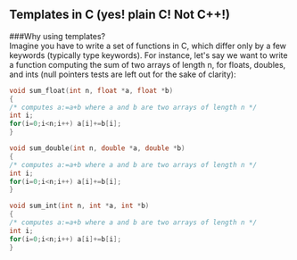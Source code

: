 ## Templates in C (yes! plain C! Not C++!)
###Why using templates?
<br>
Imagine you have to write a set of functions in C, which differ only by a few keywords (typically type keywords). For instance, let's say we want to write a function computing the sum of two arrays of length n, for floats, doubles, and ints (null pointers tests are left out for the sake of clarity):
```c
void sum_float(int n, float *a, float *b)
{
/* computes a:=a+b where a and b are two arrays of length n */
int i;
for(i=0;i<n;i++) a[i]+=b[i];
}

void sum_double(int n, double *a, double *b)
{
/* computes a:=a+b where a and b are two arrays of length n */
int i;
for(i=0;i<n;i++) a[i]+=b[i];
}

void sum_int(int n, int *a, int *b)
{
/* computes a:=a+b where a and b are two arrays of length n */
int i;
for(i=0;i<n;i++) a[i]+=b[i];
}
```